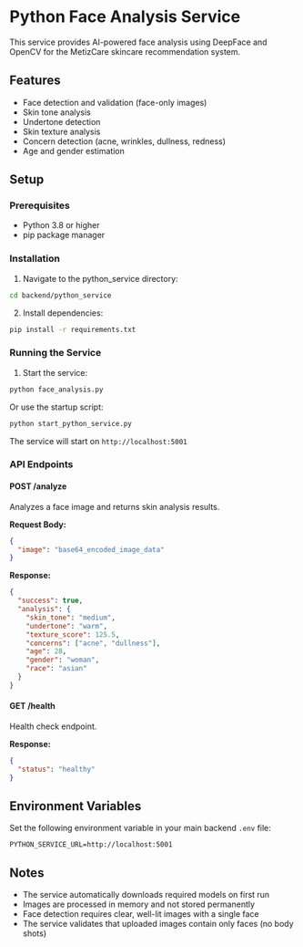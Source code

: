 # Python Face Analysis Service

This service provides AI-powered face analysis using DeepFace and OpenCV for the MetizCare skincare recommendation system.

## Features

- Face detection and validation (face-only images)
- Skin tone analysis
- Undertone detection
- Skin texture analysis
- Concern detection (acne, wrinkles, dullness, redness)
- Age and gender estimation

## Setup

### Prerequisites

- Python 3.8 or higher
- pip package manager

### Installation

1. Navigate to the python_service directory:
```bash
cd backend/python_service
```

2. Install dependencies:
```bash
pip install -r requirements.txt
```

### Running the Service

1. Start the service:
```bash
python face_analysis.py
```

Or use the startup script:
```bash
python start_python_service.py
```

The service will start on `http://localhost:5001`

### API Endpoints

#### POST /analyze
Analyzes a face image and returns skin analysis results.

**Request Body:**
```json
{
  "image": "base64_encoded_image_data"
}
```

**Response:**
```json
{
  "success": true,
  "analysis": {
    "skin_tone": "medium",
    "undertone": "warm",
    "texture_score": 125.5,
    "concerns": ["acne", "dullness"],
    "age": 28,
    "gender": "woman",
    "race": "asian"
  }
}
```

#### GET /health
Health check endpoint.

**Response:**
```json
{
  "status": "healthy"
}
```

## Environment Variables

Set the following environment variable in your main backend `.env` file:

```
PYTHON_SERVICE_URL=http://localhost:5001
```

## Notes

- The service automatically downloads required models on first run
- Images are processed in memory and not stored permanently
- Face detection requires clear, well-lit images with a single face
- The service validates that uploaded images contain only faces (no body shots)
